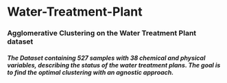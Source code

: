 # Water-Treatment-Plant

### Agglomerative Clustering on the Water Treatment Plant dataset

##### The Dataset containing 527 samples with 38 chemical and physical variables, describing the status of the water treatment plans. The goal is to find the optimal clustering with an agnostic approach.
